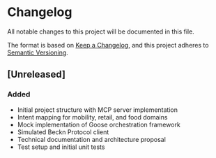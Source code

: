 # Changelog

All notable changes to this project will be documented in this file.

The format is based on [Keep a Changelog](https://keepachangelog.com/en/1.0.0/),
and this project adheres to [Semantic Versioning](https://semver.org/spec/v2.0.0.html).

## [Unreleased]

### Added
- Initial project structure with MCP server implementation
- Intent mapping for mobility, retail, and food domains
- Mock implementation of Goose orchestration framework
- Simulated Beckn Protocol client
- Technical documentation and architecture proposal
- Test setup and initial unit tests
